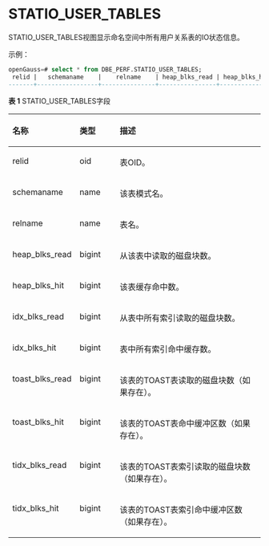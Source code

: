 # STATIO\_USER\_TABLES

STATIO\_USER\_TABLES视图显示命名空间中所有用户关系表的IO状态信息。

示例：
```sql
openGauss=# select * from DBE_PERF.STATIO_USER_TABLES;
 relid |   schemaname    |    relname    | heap_blks_read | heap_blks_hit | idx_blks_read | idx_blks_hit | toast_blks_read | toast_blks_hit | tidx_blks_read | tidx_blks_hit 
-------+-----------------+---------------+----------------+---------------+---------------+--------------+-----------------+----------------+----------------+---------------
```

**表 1**  STATIO\_USER\_TABLES字段

<a name="zh-cn_topic_0237122669_table88111504412"></a>
<table><thead align="left"><tr id="zh-cn_topic_0237122669_row8223550348"><th class="cellrowborder" valign="top" width="17.658234176582344%" id="mcps1.2.4.1.1"><p id="zh-cn_topic_0237122669_p162231550242"><a name="zh-cn_topic_0237122669_p162231550242"></a><a name="zh-cn_topic_0237122669_p162231550242"></a><strong id="zh-cn_topic_0237122669_b13223115012416"><a name="zh-cn_topic_0237122669_b13223115012416"></a><a name="zh-cn_topic_0237122669_b13223115012416"></a>名称</strong></p>
</th>
<th class="cellrowborder" valign="top" width="16.71832816718328%" id="mcps1.2.4.1.2"><p id="zh-cn_topic_0237122669_p1022318505418"><a name="zh-cn_topic_0237122669_p1022318505418"></a><a name="zh-cn_topic_0237122669_p1022318505418"></a><strong id="zh-cn_topic_0237122669_b52239504411"><a name="zh-cn_topic_0237122669_b52239504411"></a><a name="zh-cn_topic_0237122669_b52239504411"></a>类型</strong></p>
</th>
<th class="cellrowborder" valign="top" width="65.62343765623437%" id="mcps1.2.4.1.3"><p id="zh-cn_topic_0237122669_p322317501049"><a name="zh-cn_topic_0237122669_p322317501049"></a><a name="zh-cn_topic_0237122669_p322317501049"></a><strong id="zh-cn_topic_0237122669_b4224150449"><a name="zh-cn_topic_0237122669_b4224150449"></a><a name="zh-cn_topic_0237122669_b4224150449"></a>描述</strong></p>
</th>
</tr>
</thead>
<tbody><tr id="zh-cn_topic_0237122669_row1622414506411"><td class="cellrowborder" valign="top" width="17.658234176582344%" headers="mcps1.2.4.1.1 "><p id="zh-cn_topic_0237122669_p722414502411"><a name="zh-cn_topic_0237122669_p722414502411"></a><a name="zh-cn_topic_0237122669_p722414502411"></a>relid</p>
</td>
<td class="cellrowborder" valign="top" width="16.71832816718328%" headers="mcps1.2.4.1.2 "><p id="zh-cn_topic_0237122669_p12224155017411"><a name="zh-cn_topic_0237122669_p12224155017411"></a><a name="zh-cn_topic_0237122669_p12224155017411"></a>oid</p>
</td>
<td class="cellrowborder" valign="top" width="65.62343765623437%" headers="mcps1.2.4.1.3 "><p id="zh-cn_topic_0237122669_p152248506410"><a name="zh-cn_topic_0237122669_p152248506410"></a><a name="zh-cn_topic_0237122669_p152248506410"></a>表OID。</p>
</td>
</tr>
<tr id="zh-cn_topic_0237122669_row0224050443"><td class="cellrowborder" valign="top" width="17.658234176582344%" headers="mcps1.2.4.1.1 "><p id="zh-cn_topic_0237122669_p722419501420"><a name="zh-cn_topic_0237122669_p722419501420"></a><a name="zh-cn_topic_0237122669_p722419501420"></a>schemaname</p>
</td>
<td class="cellrowborder" valign="top" width="16.71832816718328%" headers="mcps1.2.4.1.2 "><p id="zh-cn_topic_0237122669_p122244503419"><a name="zh-cn_topic_0237122669_p122244503419"></a><a name="zh-cn_topic_0237122669_p122244503419"></a>name</p>
</td>
<td class="cellrowborder" valign="top" width="65.62343765623437%" headers="mcps1.2.4.1.3 "><p id="zh-cn_topic_0237122669_p1622410501748"><a name="zh-cn_topic_0237122669_p1622410501748"></a><a name="zh-cn_topic_0237122669_p1622410501748"></a>该表模式名。</p>
</td>
</tr>
<tr id="zh-cn_topic_0237122669_row13225195013412"><td class="cellrowborder" valign="top" width="17.658234176582344%" headers="mcps1.2.4.1.1 "><p id="zh-cn_topic_0237122669_p1225750846"><a name="zh-cn_topic_0237122669_p1225750846"></a><a name="zh-cn_topic_0237122669_p1225750846"></a>relname</p>
</td>
<td class="cellrowborder" valign="top" width="16.71832816718328%" headers="mcps1.2.4.1.2 "><p id="zh-cn_topic_0237122669_p1322595016413"><a name="zh-cn_topic_0237122669_p1322595016413"></a><a name="zh-cn_topic_0237122669_p1322595016413"></a>name</p>
</td>
<td class="cellrowborder" valign="top" width="65.62343765623437%" headers="mcps1.2.4.1.3 "><p id="zh-cn_topic_0237122669_p922525016415"><a name="zh-cn_topic_0237122669_p922525016415"></a><a name="zh-cn_topic_0237122669_p922525016415"></a>表名。</p>
</td>
</tr>
<tr id="zh-cn_topic_0237122669_row022518501543"><td class="cellrowborder" valign="top" width="17.658234176582344%" headers="mcps1.2.4.1.1 "><p id="zh-cn_topic_0237122669_p122251502414"><a name="zh-cn_topic_0237122669_p122251502414"></a><a name="zh-cn_topic_0237122669_p122251502414"></a>heap_blks_read</p>
</td>
<td class="cellrowborder" valign="top" width="16.71832816718328%" headers="mcps1.2.4.1.2 "><p id="zh-cn_topic_0237122669_p22251750944"><a name="zh-cn_topic_0237122669_p22251750944"></a><a name="zh-cn_topic_0237122669_p22251750944"></a>bigint</p>
</td>
<td class="cellrowborder" valign="top" width="65.62343765623437%" headers="mcps1.2.4.1.3 "><p id="zh-cn_topic_0237122669_p9225145012410"><a name="zh-cn_topic_0237122669_p9225145012410"></a><a name="zh-cn_topic_0237122669_p9225145012410"></a>从该表中读取的磁盘块数。</p>
</td>
</tr>
<tr id="zh-cn_topic_0237122669_row62265502415"><td class="cellrowborder" valign="top" width="17.658234176582344%" headers="mcps1.2.4.1.1 "><p id="zh-cn_topic_0237122669_p8226165015419"><a name="zh-cn_topic_0237122669_p8226165015419"></a><a name="zh-cn_topic_0237122669_p8226165015419"></a>heap_blks_hit</p>
</td>
<td class="cellrowborder" valign="top" width="16.71832816718328%" headers="mcps1.2.4.1.2 "><p id="zh-cn_topic_0237122669_p622645018410"><a name="zh-cn_topic_0237122669_p622645018410"></a><a name="zh-cn_topic_0237122669_p622645018410"></a>bigint</p>
</td>
<td class="cellrowborder" valign="top" width="65.62343765623437%" headers="mcps1.2.4.1.3 "><p id="zh-cn_topic_0237122669_p112261450443"><a name="zh-cn_topic_0237122669_p112261450443"></a><a name="zh-cn_topic_0237122669_p112261450443"></a>该表缓存命中数。</p>
</td>
</tr>
<tr id="zh-cn_topic_0237122669_row1322616500411"><td class="cellrowborder" valign="top" width="17.658234176582344%" headers="mcps1.2.4.1.1 "><p id="zh-cn_topic_0237122669_p322645018416"><a name="zh-cn_topic_0237122669_p322645018416"></a><a name="zh-cn_topic_0237122669_p322645018416"></a>idx_blks_read</p>
</td>
<td class="cellrowborder" valign="top" width="16.71832816718328%" headers="mcps1.2.4.1.2 "><p id="zh-cn_topic_0237122669_p722617501943"><a name="zh-cn_topic_0237122669_p722617501943"></a><a name="zh-cn_topic_0237122669_p722617501943"></a>bigint</p>
</td>
<td class="cellrowborder" valign="top" width="65.62343765623437%" headers="mcps1.2.4.1.3 "><p id="zh-cn_topic_0237122669_p82274501445"><a name="zh-cn_topic_0237122669_p82274501445"></a><a name="zh-cn_topic_0237122669_p82274501445"></a>从表中所有索引读取的磁盘块数。</p>
</td>
</tr>
<tr id="zh-cn_topic_0237122669_row5227185010412"><td class="cellrowborder" valign="top" width="17.658234176582344%" headers="mcps1.2.4.1.1 "><p id="zh-cn_topic_0237122669_p6227650147"><a name="zh-cn_topic_0237122669_p6227650147"></a><a name="zh-cn_topic_0237122669_p6227650147"></a>idx_blks_hit</p>
</td>
<td class="cellrowborder" valign="top" width="16.71832816718328%" headers="mcps1.2.4.1.2 "><p id="zh-cn_topic_0237122669_p22271050947"><a name="zh-cn_topic_0237122669_p22271050947"></a><a name="zh-cn_topic_0237122669_p22271050947"></a>bigint</p>
</td>
<td class="cellrowborder" valign="top" width="65.62343765623437%" headers="mcps1.2.4.1.3 "><p id="zh-cn_topic_0237122669_p14228105015418"><a name="zh-cn_topic_0237122669_p14228105015418"></a><a name="zh-cn_topic_0237122669_p14228105015418"></a>表中所有索引命中缓存数。</p>
</td>
</tr>
<tr id="zh-cn_topic_0237122669_row2228165016420"><td class="cellrowborder" valign="top" width="17.658234176582344%" headers="mcps1.2.4.1.1 "><p id="zh-cn_topic_0237122669_p522815506417"><a name="zh-cn_topic_0237122669_p522815506417"></a><a name="zh-cn_topic_0237122669_p522815506417"></a>toast_blks_read</p>
</td>
<td class="cellrowborder" valign="top" width="16.71832816718328%" headers="mcps1.2.4.1.2 "><p id="zh-cn_topic_0237122669_p172289501749"><a name="zh-cn_topic_0237122669_p172289501749"></a><a name="zh-cn_topic_0237122669_p172289501749"></a>bigint</p>
</td>
<td class="cellrowborder" valign="top" width="65.62343765623437%" headers="mcps1.2.4.1.3 "><p id="zh-cn_topic_0237122669_p1022816505413"><a name="zh-cn_topic_0237122669_p1022816505413"></a><a name="zh-cn_topic_0237122669_p1022816505413"></a>该表的TOAST表读取的磁盘块数（如果存在）。</p>
</td>
</tr>
<tr id="zh-cn_topic_0237122669_row142281350941"><td class="cellrowborder" valign="top" width="17.658234176582344%" headers="mcps1.2.4.1.1 "><p id="zh-cn_topic_0237122669_p162286507416"><a name="zh-cn_topic_0237122669_p162286507416"></a><a name="zh-cn_topic_0237122669_p162286507416"></a>toast_blks_hit</p>
</td>
<td class="cellrowborder" valign="top" width="16.71832816718328%" headers="mcps1.2.4.1.2 "><p id="zh-cn_topic_0237122669_p22289505411"><a name="zh-cn_topic_0237122669_p22289505411"></a><a name="zh-cn_topic_0237122669_p22289505411"></a>bigint</p>
</td>
<td class="cellrowborder" valign="top" width="65.62343765623437%" headers="mcps1.2.4.1.3 "><p id="zh-cn_topic_0237122669_p922812503411"><a name="zh-cn_topic_0237122669_p922812503411"></a><a name="zh-cn_topic_0237122669_p922812503411"></a>该表的TOAST表命中缓冲区数（如果存在）。</p>
</td>
</tr>
<tr id="zh-cn_topic_0237122669_row622885013416"><td class="cellrowborder" valign="top" width="17.658234176582344%" headers="mcps1.2.4.1.1 "><p id="zh-cn_topic_0237122669_p32290501647"><a name="zh-cn_topic_0237122669_p32290501647"></a><a name="zh-cn_topic_0237122669_p32290501647"></a>tidx_blks_read</p>
</td>
<td class="cellrowborder" valign="top" width="16.71832816718328%" headers="mcps1.2.4.1.2 "><p id="zh-cn_topic_0237122669_p122925014413"><a name="zh-cn_topic_0237122669_p122925014413"></a><a name="zh-cn_topic_0237122669_p122925014413"></a>bigint</p>
</td>
<td class="cellrowborder" valign="top" width="65.62343765623437%" headers="mcps1.2.4.1.3 "><p id="zh-cn_topic_0237122669_p222995014415"><a name="zh-cn_topic_0237122669_p222995014415"></a><a name="zh-cn_topic_0237122669_p222995014415"></a>该表的TOAST表索引读取的磁盘块数（如果存在）。</p>
</td>
</tr>
<tr id="zh-cn_topic_0237122669_row522995014419"><td class="cellrowborder" valign="top" width="17.658234176582344%" headers="mcps1.2.4.1.1 "><p id="zh-cn_topic_0237122669_p172292501241"><a name="zh-cn_topic_0237122669_p172292501241"></a><a name="zh-cn_topic_0237122669_p172292501241"></a>tidx_blks_hit</p>
</td>
<td class="cellrowborder" valign="top" width="16.71832816718328%" headers="mcps1.2.4.1.2 "><p id="zh-cn_topic_0237122669_p422913505418"><a name="zh-cn_topic_0237122669_p422913505418"></a><a name="zh-cn_topic_0237122669_p422913505418"></a>bigint</p>
</td>
<td class="cellrowborder" valign="top" width="65.62343765623437%" headers="mcps1.2.4.1.3 "><p id="zh-cn_topic_0237122669_p122308501445"><a name="zh-cn_topic_0237122669_p122308501445"></a><a name="zh-cn_topic_0237122669_p122308501445"></a>该表的TOAST表索引命中缓冲区数（如果存在）。</p>
</td>
</tr>
</tbody>
</table>

